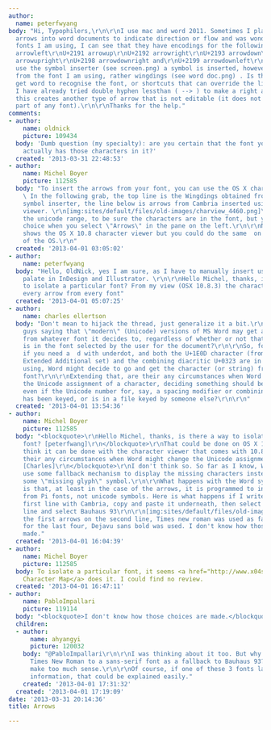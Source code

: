 ```yaml
---
author:
  name: peterfwyang
body: "Hi, Typophilers,\r\n\r\nI use mac and word 2011. Sometimes I place directional
  arrows into word documents to indicate direction or flow and was wondering. In the
  fonts I am using, I can see that they have encodings for the following:\r\n\r\nU+2190
  arrowleft\r\nU+2191 arrowup\r\nU+2192 arrowright\r\nU+2193 arrowdown\r\nU+2196 arrowupleft\r\nU+2197
  arrowupright\r\nU+2198 arrowdownright and\r\nU+2199 arrowdownleft\r\n\r\nWhen I
  use the symbol inserter (see screen.png) a symbol is inserted, however, it is not
  from the font I am using, rather wingdings (see word doc.png) . Is there a way to
  get word to recognise the font, or shortcuts that can override the limitations?
  I have already tried double hyphen lessthan ( --> ) to make a right arrow, however,
  this creates another type of arrow that is not editable (it does not appear to be
  part of any font).\r\n\r\nThanks for the help."
comments:
- author:
    name: oldnick
    picture: 109434
  body: 'Dumb question (my specialty): are you certain that the font you are using
    actually has those characters in it?'
  created: '2013-03-31 22:48:53'
- author:
    name: Michel Boyer
    picture: 112585
  body: "To insert the arrows from your font, you can use the OS X character viewer.
    \ In the following grab, the top line is the Wingdings obtained from the Word
    symbol inserter, the line below is arrows from Cambria inserted using the character
    viewer. \r\n[img:sites/default/files/old-images/charview_4460.png]\r\n\r\nI selected
    the unicode range, to be sure the characters are in the font, but you get a larger
    choice when you select \"Arrows\" in the pane on the left.\r\n\r\nNote: the grab
    shows the OS X 10.8 character viewer but you could do the same  on previous versions
    of the OS.\r\n"
  created: '2013-04-01 03:05:02'
- author:
    name: peterfwyang
  body: "Hello, OldNick, yes I am sure, as I have to manually insert using the glyph
    palate in InDesign and Illustrator. \r\n\r\nHello Michel, thanks, is there a way
    to isolate a particular font? From my view (OSX 10.8.3) the character viewer shows
    every arrow from every font"
  created: '2013-04-01 05:07:25'
- author:
    name: charles ellertson
  body: "Don't mean to hijack the thread, just generalize it a bit.\r\n\r\nAre you
    guys saying that \"modern\" (Unicode) versions of MS Word may get a character
    from whatever font it decides to, regardless of whether or not that character
    is in the font selected by the user for the document?\r\n\r\nSo, for example,
    if you need a  d with underdot, and both the U+1E0D character (from the Latin
    Extended Additional set) and the combining diacritic U+0323 are in the font you're
    using, Word might decide to go and get the character (or string) from a different
    font?\r\n\r\nExtending that, are their any circumstances when Word might change
    the Unicode assignment of a character, deciding something should be a \"symbol\"
    even if the Unicode number for, say, a spacing modifier or combining diacritical
    has been keyed, or is in a file keyed by someone else?\r\n\r\n"
  created: '2013-04-01 13:54:36'
- author:
    name: Michel Boyer
    picture: 112585
  body: "<blockquote>\r\nHello Michel, thanks, is there a way to isolate a particular
    font? [peterfwang]\r\n</blockquote>\r\nThat could be done on OS X 10.6; I don't
    think it can be done with the character viewer that comes with 10.8.\r\n\r\n<blockquote>\r\nare
    their any circumstances when Word might change the Unicode assignment of a character
    [Charles]\r\n</blockquote>\r\nI don't think so. So far as I know, Word will just
    use some fallback mechanism to display the missing characters instead of displaying
    some \"missing glyph\" symbol.\r\n\r\nWhat happens with the Word symbol inserter
    is that, at least in the case of the arrows, it is programmed to insert symbols
    from Pi fonts, not unicode symbols. Here is what happens if I write in Word the
    first line with Cambria, copy and paste it underneath, then select the second
    line and select Bauhaus 93\r\n\r\n[img:sites/default/files/old-images/arrows_3585.png]\r\n\r\nFor
    the first arrows on the second line, Times new roman was used as fallback font;
    for the last four, Dejavu sans bold was used. I don't know how those choices are
    made."
  created: '2013-04-01 16:04:39'
- author:
    name: Michel Boyer
    picture: 112585
  body: To isolate a particular font, it seems <a href="http://www.x04studios.com/ultracharactermap.html">Ultra
    Character Map</a> does it. I could find no review.
  created: '2013-04-01 16:47:11'
- author:
    name: PabloImpallari
    picture: 119114
  body: "<blockquote>I don't know how those choices are made.</blockquote>\r\nPANOSE\r\nhttp://en.wikipedia.org/wiki/PANOSE"
  children:
  - author:
      name: ahyangyi
      picture: 120032
    body: "@PabloImpallari\r\n\r\nI was thinking about it too. But why Word prefer
      Times New Roman to a sans-serif font as a fallback to Bauhaus 93? It doesn't
      make too much sense.\r\n\r\nOf course, if one of these 3 fonts lack proper PANOSE
      information, that could be explained easily."
    created: '2013-04-01 17:31:32'
  created: '2013-04-01 17:19:09'
date: '2013-03-31 20:14:36'
title: Arrows

---
```

